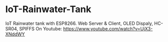# IoT-Rainwater-Tank
IoT Rainwater tank with ESP8266. Web Server &amp; Client, OLED Dispaly, HC-SR04, SPIFFS
On Youtube: https://www.youtube.com/watch?v=UjX3-XNddWY
